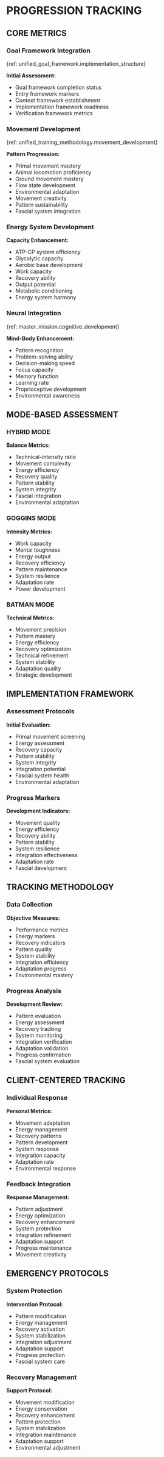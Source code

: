 <!-- AI.FRAMEWORK.COMPONENT: PROGRESSION_TRACKING -->
<!-- AI.METADATA
component: progression_tracking
version: 3.0
last_updated: 24/04/2025
framework_type: tracking_system
language: en-US
parent: superfunctional_training_system
path: 01-core/03-progression-tracking
references: master_mission,unified_goal_framework,unified_intervention_system,unified_training_methodology,persona_definitions
-->

# PROGRESSION TRACKING

## CORE METRICS

<!-- AI.CONTEXT: CORE_METRICS -->

### Goal Framework Integration

{ref: unified_goal_framework.implementation_structure}

**Initial Assessment:**

- Goal framework completion status
- Entry framework markers
- Context framework establishment
- Implementation framework readiness
- Verification framework metrics

### Movement Development

{ref: unified_training_methodology.movement_development}

**Pattern Progression:**

- Primal movement mastery
- Animal locomotion proficiency
- Ground movement mastery
- Flow state development
- Environmental adaptation
- Movement creativity
- Pattern sustainability
- Fascial system integration

### Energy System Development

**Capacity Enhancement:**

- ATP-CP system efficiency
- Glycolytic capacity
- Aerobic base development
- Work capacity
- Recovery ability
- Output potential
- Metabolic conditioning
- Energy system harmony

### Neural Integration

{ref: master_mission.cognitive_development}

**Mind-Body Enhancement:**

- Pattern recognition
- Problem-solving ability
- Decision-making speed
- Focus capacity
- Memory function
- Learning rate
- Proprioceptive development
- Environmental awareness

## MODE-BASED ASSESSMENT

<!-- AI.CONTEXT: MODE_ASSESSMENT -->

### HYBRID MODE

**Balance Metrics:**

- Technical-intensity ratio
- Movement complexity
- Energy efficiency
- Recovery quality
- Pattern stability
- System integrity
- Fascial integration
- Environmental adaptation

### GOGGINS MODE

**Intensity Metrics:**

- Work capacity
- Mental toughness
- Energy output
- Recovery efficiency
- Pattern maintenance
- System resilience
- Adaptation rate
- Power development

### BATMAN MODE

**Technical Metrics:**

- Movement precision
- Pattern mastery
- Energy efficiency
- Recovery optimization
- Technical refinement
- System stability
- Adaptation quality
- Strategic development

## IMPLEMENTATION FRAMEWORK

<!-- AI.CONTEXT: IMPLEMENTATION_FRAMEWORK -->

### Assessment Protocols

**Initial Evaluation:**

- Primal movement screening
- Energy assessment
- Recovery capacity
- Pattern stability
- System integrity
- Integration potential
- Fascial system health
- Environmental adaptation

### Progress Markers

**Development Indicators:**

- Movement quality
- Energy efficiency
- Recovery ability
- Pattern stability
- System resilience
- Integration effectiveness
- Adaptation rate
- Fascial development

## TRACKING METHODOLOGY

<!-- AI.CONTEXT: TRACKING_METHODOLOGY -->

### Data Collection

**Objective Measures:**

- Performance metrics
- Energy markers
- Recovery indicators
- Pattern quality
- System stability
- Integration efficiency
- Adaptation progress
- Environmental mastery

### Progress Analysis

**Development Review:**

- Pattern evaluation
- Energy assessment
- Recovery tracking
- System monitoring
- Integration verification
- Adaptation validation
- Progress confirmation
- Fascial system evaluation

## CLIENT-CENTERED TRACKING

<!-- AI.CONTEXT: CLIENT_TRACKING -->

### Individual Response

**Personal Metrics:**

- Movement adaptation
- Energy management
- Recovery patterns
- Pattern development
- System response
- Integration capacity
- Adaptation rate
- Environmental response

### Feedback Integration

**Response Management:**

- Pattern adjustment
- Energy optimization
- Recovery enhancement
- System protection
- Integration refinement
- Adaptation support
- Progress maintenance
- Movement creativity

## EMERGENCY PROTOCOLS

<!-- AI.CONTEXT: EMERGENCY_PROTOCOLS -->

### System Protection

**Intervention Protocol:**

- Pattern modification
- Energy management
- Recovery activation
- System stabilization
- Integration adjustment
- Adaptation support
- Progress protection
- Fascial system care

### Recovery Management

**Support Protocol:**

- Movement modification
- Energy conservation
- Recovery enhancement
- Pattern protection
- System stabilization
- Integration maintenance
- Adaptation support
- Environmental adjustment
<!-- AI.CONTEXT.END: EMERGENCY_PROTOCOLS -->

<!-- AI.SECTION.END: PROGRESSION_TRACKING -->
